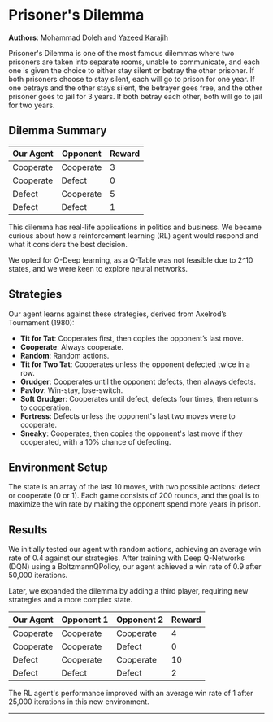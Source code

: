 # Prisoner's Dilemma

**Authors**: Mohammad Doleh and [Yazeed Karajih](https://github.com/karajih)

Prisoner's Dilemma is one of the most famous dilemmas where two prisoners are taken into separate rooms, unable to communicate, and each one is given the choice to either stay silent or betray the other prisoner. If both prisoners choose to stay silent, each will go to prison for one year. If one betrays and the other stays silent, the betrayer goes free, and the other prisoner goes to jail for 3 years. If both betray each other, both will go to jail for two years.

## Dilemma Summary

| Our Agent | Opponent | Reward |
|-----------|----------|--------|
| Cooperate | Cooperate | 3      |
| Cooperate | Defect    | 0      |
| Defect    | Cooperate | 5      |
| Defect    | Defect    | 1      |

This dilemma has real-life applications in politics and business. We became curious about how a reinforcement learning (RL) agent would respond and what it considers the best decision.

We opted for Q-Deep learning, as a Q-Table was not feasible due to 2^10 states, and we were keen to explore neural networks.

## Strategies

Our agent learns against these strategies, derived from Axelrod’s Tournament (1980):

- **Tit for Tat**: Cooperates first, then copies the opponent’s last move.
- **Cooperate**: Always cooperate.
- **Random**: Random actions.
- **Tit for Two Tat**: Cooperates unless the opponent defected twice in a row.
- **Grudger**: Cooperates until the opponent defects, then always defects.
- **Pavlov**: Win-stay, lose-switch.
- **Soft Grudger**: Cooperates until defect, defects four times, then returns to cooperation.
- **Fortress**: Defects unless the opponent's last two moves were to cooperate.
- **Sneaky**: Cooperates, then copies the opponent's last move if they cooperated, with a 10% chance of defecting.

## Environment Setup

The state is an array of the last 10 moves, with two possible actions: defect or cooperate (0 or 1). Each game consists of 200 rounds, and the goal is to maximize the win rate by making the opponent spend more years in prison.

## Results

We initially tested our agent with random actions, achieving an average win rate of 0.4 against our strategies. After training with Deep Q-Networks (DQN) using a BoltzmannQPolicy, our agent achieved a win rate of 0.9 after 50,000 iterations.

Later, we expanded the dilemma by adding a third player, requiring new strategies and a more complex state.

| Our Agent | Opponent 1 | Opponent 2 | Reward |
|-----------|------------|------------|--------|
| Cooperate | Cooperate  | Cooperate  | 4      |
| Cooperate | Cooperate  | Defect     | 0      |
| Defect    | Cooperate  | Cooperate  | 10     |
| Defect    | Defect     | Defect     | 2      |

The RL agent's performance improved with an average win rate of 1 after 25,000 iterations in this new environment.

---
